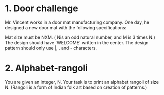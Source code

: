 # 1. Door challenge

Mr. Vincent works in a door mat manufacturing company. One day, he designed a new door mat with the following specifications:

Mat size must be NXM. ( Nis an odd natural number, and M is 3 times N.)
The design should have 'WELCOME' written in the center.
The design pattern should only use |, . and - characters.

# 2. Alphabet-rangoli

You are given an integer, N. Your task is to print an alphabet rangoli of size N. (Rangoli is a form of Indian folk art based on creation of patterns.)